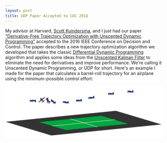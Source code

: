 ```yaml
---
layout: post
title: UDP Paper Accepted to CDC 2016
---
```


My advisor at Harvard, [Scott Kuindersma](http://scottk.seas.harvard.edu/), and I just had our paper ["Derivative-Free Trajectory Optimization with Unscented Dynamic Programming"](/docs/udp.pdf) accepted to the 2016 IEEE Conference on Decision and Control. The paper describes a new trajectory optimization algorithm we developed that takes the classic [Differential Dynamic Programming](https://en.wikipedia.org/wiki/Differential_dynamic_programming) algorithm and applies some ideas from the [Unscented Kalman Filter](https://en.wikipedia.org/wiki/Kalman_filter#Unscented_Kalman_filter) to eliminate the need for derivatives and improve performance. We're calling it Unscented Dynamic Programming, or UDP for short. Here's an example I made for the paper that calculates a barrel-roll trajectory for an airplane using the minimum-possible control effort:

![Airplane Trajectory](/img/AirplaneTrajectory.png)